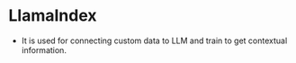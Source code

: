 # LlamaIndex 

- It is used for connecting custom data to LLM and train to get contextual information. 

